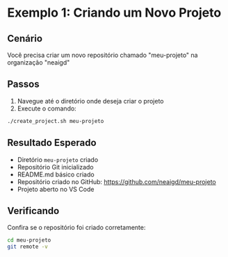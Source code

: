 # Exemplo 1: Criando um Novo Projeto

## Cenário
Você precisa criar um novo repositório chamado "meu-projeto" na organização "neaigd"

## Passos
1. Navegue até o diretório onde deseja criar o projeto
2. Execute o comando:
```bash
./create_project.sh meu-projeto
```

## Resultado Esperado
- Diretório `meu-projeto` criado
- Repositório Git inicializado
- README.md básico criado
- Repositório criado no GitHub: https://github.com/neaigd/meu-projeto
- Projeto aberto no VS Code

## Verificando
Confira se o repositório foi criado corretamente:
```bash
cd meu-projeto
git remote -v
